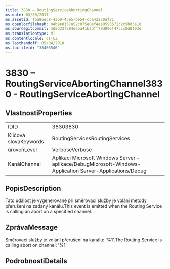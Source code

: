 ```yaml
---
title: 3830 – RoutingServiceAbortingChannel
ms.date: 03/30/2017
ms.assetid: fba86ec8-4360-43e5-be54-cce43270af21
ms.openlocfilehash: 04b9e0157a52c075e0ef4ea0593572c2c9bd3a10
ms.sourcegitcommit: 3d5d33f384eeba41b2dff79d096f47ccc8d8f03d
ms.translationtype: MT
ms.contentlocale: cs-CZ
ms.lasthandoff: 05/04/2018
ms.locfileid: "33466546"
---
```

# <a name="3830---routingserviceabortingchannel"></a><span data-ttu-id="33cab-102">3830 – RoutingServiceAbortingChannel</span><span class="sxs-lookup"><span data-stu-id="33cab-102">3830 - RoutingServiceAbortingChannel</span></span>
## <a name="properties"></a><span data-ttu-id="33cab-103">Vlastnosti</span><span class="sxs-lookup"><span data-stu-id="33cab-103">Properties</span></span>  
  
|||  
|-|-|  
|<span data-ttu-id="33cab-104">ID</span><span class="sxs-lookup"><span data-stu-id="33cab-104">ID</span></span>|<span data-ttu-id="33cab-105">3830</span><span class="sxs-lookup"><span data-stu-id="33cab-105">3830</span></span>|  
|<span data-ttu-id="33cab-106">Klíčová slova</span><span class="sxs-lookup"><span data-stu-id="33cab-106">Keywords</span></span>|<span data-ttu-id="33cab-107">RoutingServices</span><span class="sxs-lookup"><span data-stu-id="33cab-107">RoutingServices</span></span>|  
|<span data-ttu-id="33cab-108">úroveň</span><span class="sxs-lookup"><span data-stu-id="33cab-108">Level</span></span>|<span data-ttu-id="33cab-109">Verbose</span><span class="sxs-lookup"><span data-stu-id="33cab-109">Verbose</span></span>|  
|<span data-ttu-id="33cab-110">Kanál</span><span class="sxs-lookup"><span data-stu-id="33cab-110">Channel</span></span>|<span data-ttu-id="33cab-111">Aplikaci Microsoft Windows Server – aplikace/Debug</span><span class="sxs-lookup"><span data-stu-id="33cab-111">Microsoft-Windows-Application Server-Applications/Debug</span></span>|  
  
## <a name="description"></a><span data-ttu-id="33cab-112">Popis</span><span class="sxs-lookup"><span data-stu-id="33cab-112">Description</span></span>  
 <span data-ttu-id="33cab-113">Tato událost je vygenerované při směrovací služby je volání metody přerušení na zadaný kanálu.</span><span class="sxs-lookup"><span data-stu-id="33cab-113">This event is emitted when the Routing Service is calling an abort on a specified channel.</span></span>  
  
## <a name="message"></a><span data-ttu-id="33cab-114">Zpráva</span><span class="sxs-lookup"><span data-stu-id="33cab-114">Message</span></span>  
 <span data-ttu-id="33cab-115">Směrovací služby je volání přerušení na kanálu: '%1'.</span><span class="sxs-lookup"><span data-stu-id="33cab-115">The Routing Service is calling abort on channel: '%1'.</span></span>  
  
## <a name="details"></a><span data-ttu-id="33cab-116">Podrobnosti</span><span class="sxs-lookup"><span data-stu-id="33cab-116">Details</span></span>
